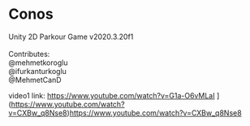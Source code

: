# Conos
Unity 2D Parkour Game v2020.3.20f1  <br />  <br />
Contributes: <br />
  @mehmetkoroglu <br />
  @ifurkanturkoglu  <br />
  @MehmetCanD  <br />

video1 link: https://www.youtube.com/watch?v=G1a-O6vMLaI ](https://www.youtube.com/watch?v=CXBw_q8Nse8)https://www.youtube.com/watch?v=CXBw_q8Nse8
